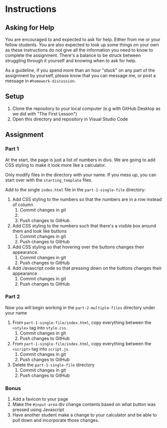 # Instructions 

## Asking for Help

You are encouraged to and expected to ask for help. Either from me or your fellow students. You are also expected to look up some things on your own as these instructions do not give all the information you need to know to complete the assignment. There's a balance to be struck between struggling through it yourself and knowing when to ask for help. 

As a guideline, if you spend more than an hour "stuck" on any part of the assignment by yourself, please know that you can message me, or post a message in `#homework-discussion`.

## Setup

1. Clone the repository to your local computer (e.g with GitHub Desktop as we did with "The First Lesson")
2. Open this directory and repository in Visual Studio Code

## Assignment

### Part 1

At the start, the page is just a list of numbers in divs. We are going to add CSS styling to make it look more like a calculator.

Only modify files in the directory with your name. If you mess up, you can start over with the `starting_template` files. 

Add to the single `index.html` file in the `part-1-single-file` directory:

1. Add CSS styling to the numbers so that the numbers are in a row instead of column
   1. Commit changes in git
   2. 
   3. Push changes to GitHub
2. Add CSS styling to the numbers such that there's a visible box around them and look like buttons
   1. Commit changes in git
   2. Push changes to GitHub
3. Add CSS styling so that hovering over the buttons changes their appearance.
   1. Commit changes in git
   2. Push changes to GitHub
4. Add Javascript code so that pressing down on the buttons changes their appearance
   1. Commit changes in git
   2. Push changes to GitHub

### Part 2

Now you will begin working in the `part-2-multiple-files` directory under your name

1. From `part-1-single-file/index.html`, copy everything between the `<style>` tag into `style.css`.
   1. Commit changes in git
   2. Push changes to GitHub
2. From `part-1-single-file/index.html`, copy everything between the `<script>` tag into `script.js`.
   1. Commit changes in git
   2. Push changes to GitHub
3. Delete the `part-1-single-file` directory
   1. Commit changes in git
   2. Push changes to GitHub

### Bonus

1. Add a favicon to your page
2. Make the `#input-area` div change contents based on what button was pressed using Javascript
3. Have another student make a change to your calculator and be able to pull down and incorporate those changes. 